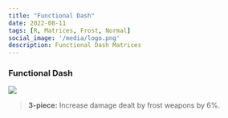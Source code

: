 ```yaml
---
title: "Functional Dash"
date: 2022-08-11
tags: [R, Matrices, Frost, Normal]
social_image: '/media/logo.png'
description: Functional Dash Matrices
---
```

### Functional Dash

![](https://i.postimg.cc/7h3vmSQC/Functional-Dash-m.png)

> **3-piece:** Increase damage dealt by frost weapons by 6%.










